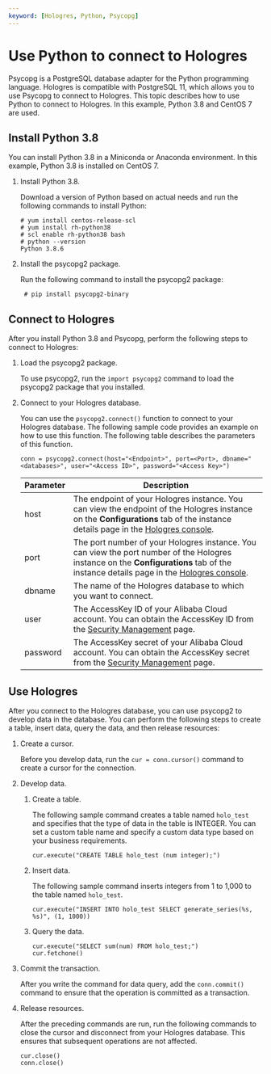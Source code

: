 ```yaml
---
keyword: [Hologres, Python, Psycopg]
---
```


# Use Python to connect to Hologres

Psycopg is a PostgreSQL database adapter for the Python programming language. Hologres is compatible with PostgreSQL 11, which allows you to use Psycopg to connect to Hologres. This topic describes how to use Python to connect to Hologres. In this example, Python 3.8 and CentOS 7 are used.

## Install Python 3.8

You can install Python 3.8 in a Miniconda or Anaconda environment. In this example, Python 3.8 is installed on CentOS 7.

1.  Install Python 3.8.

    Download a version of Python based on actual needs and run the following commands to install Python:

    ```
    # yum install centos-release-scl
    # yum install rh-python38
    # scl enable rh-python38 bash
    # python --version
    Python 3.8.6
    ```

2.  Install the psycopg2 package.

    Run the following command to install the psycopg2 package:

    ```
     # pip install psycopg2-binary
    ```


## Connect to Hologres

After you install Python 3.8 and Psycopg, perform the following steps to connect to Hologres:

1.  Load the psycopg2 package.

    To use psycopg2, run the `import psycopg2` command to load the psycopg2 package that you installed.

2.  Connect to your Hologres database.

    You can use the `psycopg2.connect()` function to connect to your Hologres database. The following sample code provides an example on how to use this function. The following table describes the parameters of this function.

    ```
    conn = psycopg2.connect(host="<Endpoint>", port=<Port>, dbname="<databases>", user="<Access ID>", password="<Access Key>")
    ```

    |Parameter|Description|
    |---------|-----------|
    |host|The endpoint of your Hologres instance. You can view the endpoint of the Hologres instance on the **Configurations** tab of the instance details page in the [Hologres console](https://hologram.console.aliyun.com/#/instance). |
    |port|The port number of your Hologres instance. You can view the port number of the Hologres instance on the **Configurations** tab of the instance details page in the [Hologres console](https://hologram.console.aliyun.com/#/instance). |
    |dbname|The name of the Hologres database to which you want to connect.|
    |user|The AccessKey ID of your Alibaba Cloud account. You can obtain the AccessKey ID from the [Security Management](https://usercenter.console.aliyun.com/?spm=5176.2020520153.nav-right.dak.3bcf415dCWGUBj#/manage/ak) page. |
    |password|The AccessKey secret of your Alibaba Cloud account. You can obtain the AccessKey secret from the [Security Management](https://usercenter.console.aliyun.com/?spm=5176.2020520153.nav-right.dak.3bcf415dCWGUBj#/manage/ak) page. |


## Use Hologres

After you connect to the Hologres database, you can use psycopg2 to develop data in the database. You can perform the following steps to create a table, insert data, query the data, and then release resources:

1.  Create a cursor.

    Before you develop data, run the `cur = conn.cursor()` command to create a cursor for the connection.

2.  Develop data.

    1.  Create a table.

        The following sample command creates a table named `holo_test` and specifies that the type of data in the table is INTEGER. You can set a custom table name and specify a custom data type based on your business requirements.

        ```
        cur.execute("CREATE TABLE holo_test (num integer);")
        ```

    2.  Insert data.

        The following sample command inserts integers from 1 to 1,000 to the table named `holo_test`.

        ```
        cur.execute("INSERT INTO holo_test SELECT generate_series(%s, %s)", (1, 1000))
        ```

    3.  Query the data.

        ```
        cur.execute("SELECT sum(num) FROM holo_test;")
        cur.fetchone()
        ```

3.  Commit the transaction.

    After you write the command for data query, add the `conn.commit()` command to ensure that the operation is committed as a transaction.

4.  Release resources.

    After the preceding commands are run, run the following commands to close the cursor and disconnect from your Hologres database. This ensures that subsequent operations are not affected.

    ```
    cur.close()
    conn.close()
    ```


